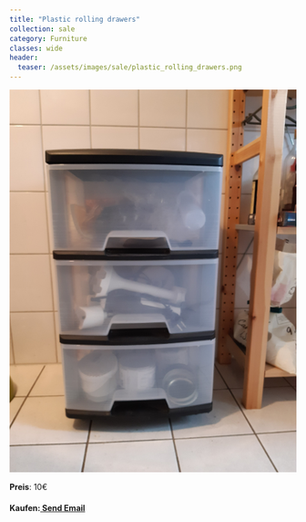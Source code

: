 ```yaml
---
title: "Plastic rolling drawers"
collection: sale
category: Furniture
classes: wide
header: 
  teaser: /assets/images/sale/plastic_rolling_drawers.png
---
```




<a href="">
  <img src="/assets/images/sale/plastic_rolling_drawers.png" alt="Plastic rolling drawers">
</a>

**Preis**: 10€


#### Kaufen:<a href = "mailto: digitaldasler@gmail.com?subject = Plastic rolling drawers"> Send Email </a>

